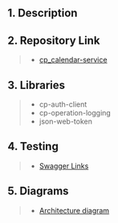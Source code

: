 ## 1. Description

## 2. Repository Link

>- [cp_calendar-service](https://github.com/tr/cp_calendar-service)

## 3. Libraries

>- cp-auth-client
>- cp-operation-logging
>- json-web-token

## 4. Testing

>- [Swagger Links](https://dev.azure.com/tr-tax-checkpoint/Checkpoint/_wiki/wikis/Checkpoint.wiki/1175/Swagger-links)

## 5. Diagrams

>- [Architecture diagram](https://lucid.app/lucidchart/9aeb4fc0-5c66-4039-b206-824c0a6d6ddd/edit?invitationId=inv_cd8a8f63-048d-47f2-a008-652ebb79f5ef&page=2ST8SVq6C9mO#)  